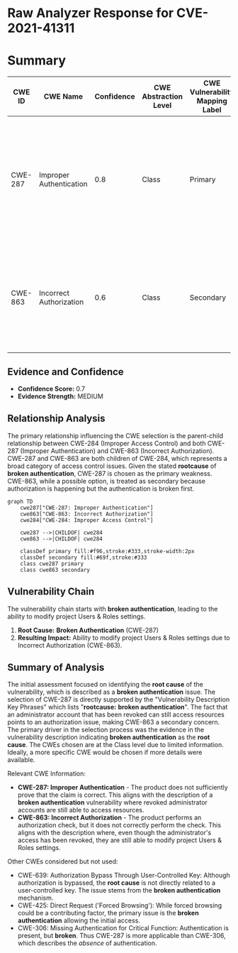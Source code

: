 # Raw Analyzer Response for CVE-2021-41311

# Summary
| CWE ID | CWE Name | Confidence | CWE Abstraction Level | CWE Vulnerability Mapping Label | CWE-Vulnerability Mapping Notes |
|---|---|---|---|---|---|
| CWE-287 | Improper Authentication | 0.8 | Class | Primary | Discouraged, but selected due to the **broken authentication** root cause. Lower-level CWEs are preferable, but not enough information is present to select a more specific one. |
| CWE-863 | Incorrect Authorization | 0.6 | Class | Secondary | Allowed-with-Review. This is a secondary weakness given the attacker is a revoked administrator that is not supposed to have authorization. |

## Evidence and Confidence

*   **Confidence Score:** 0.7
*   **Evidence Strength:** MEDIUM

## Relationship Analysis
The primary relationship influencing the CWE selection is the parent-child relationship between CWE-284 (Improper Access Control) and both CWE-287 (Improper Authentication) and CWE-863 (Incorrect Authorization).
CWE-287 and CWE-863 are both children of CWE-284, which represents a broad category of access control issues. Given the stated **rootcause** of **broken authentication**, CWE-287 is chosen as the primary weakness.
CWE-863, while a possible option, is treated as secondary because authorization is happening but the authentication is broken first.

```mermaid
graph TD
    cwe287["CWE-287: Improper Authentication"]
    cwe863["CWE-863: Incorrect Authorization"]
    cwe284["CWE-284: Improper Access Control"]

    cwe287 -->|CHILDOF| cwe284
    cwe863 -->|CHILDOF| cwe284
    
    classDef primary fill:#f96,stroke:#333,stroke-width:2px
    classDef secondary fill:#69f,stroke:#333
    class cwe287 primary
    class cwe863 secondary
```

## Vulnerability Chain
The vulnerability chain starts with **broken authentication**, leading to the ability to modify project Users & Roles settings.
1.  **Root Cause:** **Broken Authentication** (CWE-287)
2.  **Resulting Impact:** Ability to modify project Users & Roles settings due to Incorrect Authorization (CWE-863).

## Summary of Analysis
The initial assessment focused on identifying the **root cause** of the vulnerability, which is described as a **broken authentication** issue.
The selection of CWE-287 is directly supported by the "Vulnerability Description Key Phrases" which lists "**rootcause:** **broken authentication**".
The fact that an administrator account that has been revoked can still access resources points to an authorization issue, making CWE-863 a secondary concern.
The primary driver in the selection process was the evidence in the vulnerability description indicating **broken authentication** as the **root cause**.
The CWEs chosen are at the Class level due to limited information. Ideally, a more specific CWE would be chosen if more details were available.

Relevant CWE Information:

*   **CWE-287: Improper Authentication** - The product does not sufficiently prove that the claim is correct. This aligns with the description of a **broken authentication** vulnerability where revoked administrator accounts are still able to access resources.
*   **CWE-863: Incorrect Authorization** - The product performs an authorization check, but it does not correctly perform the check. This aligns with the description where, even though the administrator's access has been revoked, they are still able to modify project Users & Roles settings.

Other CWEs considered but not used:

*   CWE-639: Authorization Bypass Through User-Controlled Key: Although authorization is bypassed, the **root cause** is not directly related to a user-controlled key. The issue stems from the **broken authentication** mechanism.
*   CWE-425: Direct Request ('Forced Browsing'): While forced browsing could be a contributing factor, the primary issue is the **broken authentication** allowing the initial access.
*   CWE-306: Missing Authentication for Critical Function: Authentication is present, but **broken**. Thus CWE-287 is more applicable than CWE-306, which describes the *absence* of authentication.